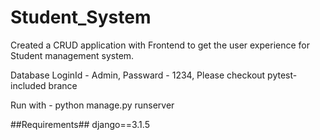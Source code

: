 # Student_System

Created a CRUD application with Frontend to get the user experience for Student management system.

Database LoginId - Admin, Passward - 1234, Please checkout pytest-included brance

Run with - python manage.py runserver

##Requirements## django==3.1.5 
